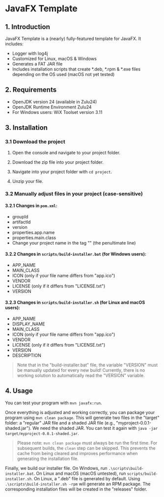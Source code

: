 # JavaFX Template

## 1. Introduction

JavaFX Template is a (nearly) fully-featured template for JavaFX. It includes:

* Logger with log4j
* Customized for Linux, macOS & Windows
* Generates a FAT JAR file
* Includes installation scripts that create *.deb, *.rpm & *.exe files depending on the OS used (macOS not yet tested)

## 2. Requirements

* OpenJDK version 24 (available in Zulu24)
* OpenJDK Runtime Environment Zulu24
* For Windows users: WiX Toolset version 3.11

## 3. Installation

### 3.1 Download the project

1. Open the console and navigate to your project folder.

2. Download the zip file into your project folder.

3. Navigate into your project folder with `cd project`.
4. Unzip your file.

### 3.2 Manually adjust files in your project (case-sensitive)

#### 3.2.1 Changes in `pom.xml`:

* groupId
* artifactId
* version
* properties.app.name
* properties.main.class
* Change your project name in the tag "<name>" (the penultimate line)

#### 3.2.2 Changes in `scripts/build-installer.bat` (for Windows users):

* APP_NAME
* MAIN_CLASS
* ICON (only if your file name differs from "app.ico")
* VENDOR
* LICENSE (only if it differs from "LICENSE.txt")
* VERSION

#### 3.2.3 Changes in `scripts/build-installer.sh` (for Linux and macOS users):

* APP_NAME
* DISPLAY_NAME
* MAIN_CLASS
* ICON (only if your file name differs from "app.ico")
* VENDOR
* LICENSE (only if it differs from "LICENSE.txt")
* VERSION
* DESCRIPTION

> Note that in the "build-installer.bat" file, the variable "VERSION" must be manually updated for every new build!
> Currently, there is no working solution to automatically read the "VERSION" variable.

## 4. Usage

You can test your program with `mvn javafx:run`.

Once everything is adjusted and working correctly, you can package your program using `mvn clean package`.
This will generate two files in the "target" folder: a "regular" JAR file and a shaded JAR file (e.g., "myproject-0.0.1-shaded.jar"). We need the shaded JAR.
You can test it again with `java -jar target/myproject-0.0.1-shaded.jar`.

> Please note: `mvn clean package` must always be run the first time. For subsequent builds, the `clean` step can be skipped. This prevents the cache from being cleared and improves performance when generating the installation file.

Finally, we build our installer file. On Windows, run `.\scripts\build-installer.bat`.
On Linux and macOS (macOS untested), run `scripts/build-installer.sh`. On Linux, a ".deb" file is generated by default.
Using `.\scripts\build-installer.sh -rpm` will generate an RPM package.
The corresponding installation files will be created in the "releases" folder.
